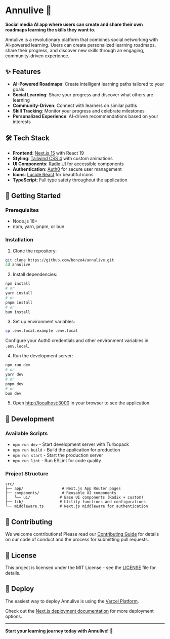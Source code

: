 # Annulive 🚀

**Social media AI app where users can create and share their own roadmaps learning the skills they want to.**

Annulive is a revolutionary platform that combines social networking with AI-powered learning. Users can create personalized learning roadmaps, share their progress, and discover new skills through an engaging, community-driven experience.

## ✨ Features

- **AI-Powered Roadmaps**: Create intelligent learning paths tailored to your goals
- **Social Learning**: Share your progress and discover what others are learning
- **Community-Driven**: Connect with learners on similar paths
- **Skill Tracking**: Monitor your progress and celebrate milestones
- **Personalized Experience**: AI-driven recommendations based on your interests

## 🛠️ Tech Stack

- **Frontend**: [Next.js 15](https://nextjs.org) with React 19
- **Styling**: [Tailwind CSS 4](https://tailwindcss.com) with custom animations
- **UI Components**: [Radix UI](https://www.radix-ui.com/) for accessible components
- **Authentication**: [Auth0](https://auth0.com/) for secure user management
- **Icons**: [Lucide React](https://lucide.dev/) for beautiful icons
- **TypeScript**: Full type safety throughout the application

## 🚀 Getting Started

### Prerequisites

- Node.js 18+
- npm, yarn, pnpm, or bun

### Installation

1. Clone the repository:

```bash
git clone https://github.com/bonzo4/annulive.git
cd annulive
```

2. Install dependencies:

```bash
npm install
# or
yarn install
# or
pnpm install
# or
bun install
```

3. Set up environment variables:

```bash
cp .env.local.example .env.local
```

Configure your Auth0 credentials and other environment variables in `.env.local`.

4. Run the development server:

```bash
npm run dev
# or
yarn dev
# or
pnpm dev
# or
bun dev
```

5. Open [http://localhost:3000](http://localhost:3000) in your browser to see the application.

## 📝 Development

### Available Scripts

- `npm run dev` - Start development server with Turbopack
- `npm run build` - Build the application for production
- `npm run start` - Start the production server
- `npm run lint` - Run ESLint for code quality

### Project Structure

```
src/
├── app/                 # Next.js App Router pages
├── components/          # Reusable UI components
│   └── ui/             # Base UI components (Radix + custom)
├── lib/                # Utility functions and configurations
└── middleware.ts       # Next.js middleware for authentication
```

## 🌟 Contributing

We welcome contributions! Please read our [Contributing Guide](CONTRIBUTING.md) for details on our code of conduct and the process for submitting pull requests.

## 📄 License

This project is licensed under the MIT License - see the [LICENSE](LICENSE) file for details.

## 🚀 Deploy

The easiest way to deploy Annulive is using the [Vercel Platform](https://vercel.com/new?utm_medium=default-template&filter=next.js&utm_source=create-next-app&utm_campaign=create-next-app-readme).

Check out the [Next.js deployment documentation](https://nextjs.org/docs/app/building-your-application/deploying) for more deployment options.

---

**Start your learning journey today with Annulive!** 🎯
